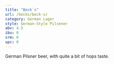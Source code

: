 ```yaml
---
title: "Beck´s"
url: /becks/beck-s/
category: German Lager
style: German-Style Pilsener
abv: 4.5
ibu: 0
srm: 0
upc: 0
---
```

German Pilsner beer, with quite a bit of hops taste.
